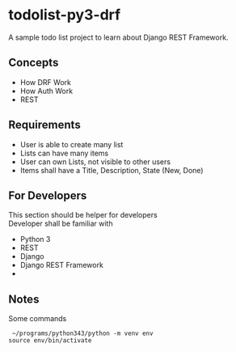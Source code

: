 # todolist-py3-drf
A sample todo list project to learn about Django REST Framework.

## Concepts
- How DRF Work
- How Auth Work 
- REST

## Requirements
 - User is able to create many list
 - Lists can have many items
 - User can own Lists, not visible to other users
 - Items shall have a Title, Description, State (New, Done)

## For Developers
This section should be helper for developers    
Developer shall be familiar with
 - Python 3
 - REST
 - Django
 - Django REST Framework
 - 

## Notes
Some commands
````
 ~/programs/python343/python -m venv env    
source env/bin/activate
````
 
